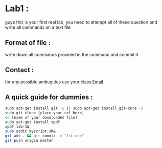# Lab1 :

guys this is your first real lab, you need to attempt all of these question and write all commands on a text file

## Format of file :

write down all commands provided in the command and commit it


## Contact :

for any possible ambugities use your class
[Email](thread.ali2@gmail.com)


## A quick guide for dummies :

```bash
sudo apt-get install git -y || sudo apt-get install git-core -y
sudo git clone [place your url here]
cd [name of your downloaded file]
sudo apt-get install xpdf
xpdf lab-1&
sudo gedit myscript.sh&
git add . && git commit -m "1st one"
git push origin master
```
